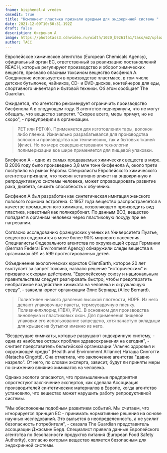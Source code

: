 ```yaml
---
fname: bisphenol-A vreden
cmsedit: true
title: "Компонент пластика признали вредным для эндокринной системы "
date: 2021-12-09T10:50:31.192Z
draft: false
description: бисфенол А
image: https://phototass3.cdnvideo.ru/width/1020_b9261fa1/tass/m2/uploads/i/20170620/4514270.png
author: ТАСС
---
```

<!--StartFragment-->

Европейское химическое агентство (European Chemicals Agency), официальный орган ЕС, ответственный за реализацию постановлений REACH, которые регулируют производство и оборот химических веществ, признало опасным токсином вещество бисфенол А. Соединение используется в производстве пластмасс, в том числе детских бутылочек, чайников, CD- и DVD-дисков, контейнеров для еды, спортивного инвентаря и бытовой техники. Об этом сообщает The Guardian.

Ожидается, что агентство рекомендует ограничить производство бисфенола А в следующем году. В агентстве подчеркнули, что не могут обещать, что вещество запретят. "Скорее всего, меры примут, но не скоро", - предупредили в организации. 

> PET или PET(Ф). Применяется для изготовления тары, волокон либо пленки. Изначально разрабатывался для производства волокон и производства как технических, так и бытовых тканей (флис). Но по мере совершенствования технологии полимеризации все шире применяется для пищевой упаковки.

Бисфенол А - одно из самых продаваемых химических веществ в мире. В 2006 году было произведено 3,8 млн тонн бисфенола А, около трети поступило на рынок Европы. Специалисты Европейского химического агентства признали, что токсин негативно влияет на эндокринную и репродуктивную системы человека, может спровоцировать развитие рака, диабета, снизить способность к обучению.

Бисфенол А был разработан как синтетическая имитация женского полового гормона эстрогена. С 1957 года вещество распространяется в качестве промышленного химиката, позволяющего производить вид пластика, известный как поликарбонат. По данным ВОЗ, вещество попадает в организм человека через пластиковую посуду при ее нагревании.

Согласно исследованию французских ученых из Университета Пуатье, вещество содержится в моче более 90% мирового населения. Специалисты Федерального агентства по окружающей среде Германии (German Federal Environment Agency) обнаружили следы вещества в организмах 591 из 599 протестированных детей.

Объединение экологических юристов ClientEarth, которое 20 лет выступает за запрет токсина, назвало решение "историческим" и призвало к скорым действиям. "Европейскому союзу и национальным правительствам следует реагировать быстро, чтобы предотвратить необратимое воздействие химиката на человека и окружающую среду", - заявила юрист организации Элис Бернард (Alice Bernard).

> Полиэтилен низкого давления высокой плотности, HDPE. Из него делают упаковочные пакеты, термоусадочную пленку. Поливинилхлорид (ПВХ), PVC. В основном для производства линолеума и пластиковых окон. Для применения пищевой упаковки его использование запрещено, хотя зачастую вкладыши для крышек на бутылки именно из него.  

"Вездесущие химикаты, которые разрушают эндокринную систему, - одна из наиболее острых проблем здравоохранения на сегодня", - считает представитель бельгийской организации "Альянс здоровья и окружающей среды" (Health and Environment Alliance) Наташа Синготти (Natacha Cingotti). Она отметила, что заключение агентства "давно назрело". От него, по словам эксперта, зависит, будут ли приняты меры по снижению влияния химикатов на человека.

Однако экологи опасаются, что промышленные предприятия опротестуют заключение экспертов, как сделала Ассоциация производителей синтетических материалов в Европе, когда агентство установило, что вещество может нарушить работу репродуктивной системы.

"Мы обеспокоены подобным развитием событий. Мы считаем, что игнорируется принцип ЕС - принимать нормативные решения на основе научных исследований. Это выльется в неопределенность, а не усилит безопасность потребителя", - сказала The Guardian представитель ассоциации Джэсмин Берд. Специалист привела данные Европейского агентства по безопасности продуктов питания (European Food Safety Authority), согласно которым вещество является безопасным для эндокринной системы.

<!--EndFragment-->